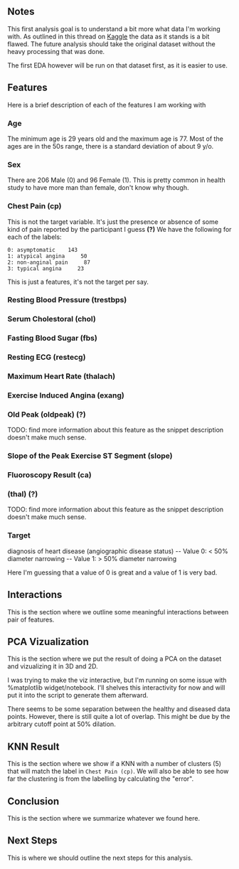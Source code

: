 ## Notes
This first analysis goal is to understand a bit more what data I'm working with.
As outlined in this thread on [Kaggle](https://www.kaggle.com/ronitf/heart-disease-uci/discussion/105877) the data as it stands is a bit flawed. The future analysis should take the original dataset without the heavy processing that was done.

The first EDA however will be run on that dataset first, as it is easier to use.

## Features
Here is a brief description of each of the features I am working with

### Age
The minimum age is 29 years old and the maximum age is 77. Most of the ages are in the 50s range, there is a standard deviation of about 9 y/o.

### Sex
There are 206 Male (0) and 96 Female (1). This is pretty common in health study to have more man than female, don't know why though.

### Chest Pain (cp) 
This is not the target variable. It's just the presence or absence of some kind of pain reported by the participant I guess **(?)**
We have the following for each of the labels:
```
0: asymptomatic    143
1: atypical angina     50
2: non-anginal pain     87
3: typical angina     23
```
This is just a features, it's not the target per say.

### Resting Blood Pressure (trestbps)

### Serum Cholestoral (chol)

### Fasting Blood Sugar (fbs)

### Resting ECG (restecg)

### Maximum Heart Rate (thalach)

### Exercise Induced Angina (exang)

### Old Peak (oldpeak) (?)
TODO: find more information about this feature as the snippet description doesn't make much sense.

### Slope of the Peak Exercise ST Segment (slope)

### Fluoroscopy Result (ca)

### (thal) (?)
TODO: find more information about this feature as the snippet description doesn't make much sense.

### Target 
diagnosis of heart disease (angiographic disease status)
-- Value 0: < 50% diameter narrowing
-- Value 1: > 50% diameter narrowing 

Here I'm guessing that a value of 0 is great and a value of 1 is very bad.

## Interactions
This is the section where we outline some meaningful interactions between pair of features.

## PCA Vizualization
This is the section where we put the result of doing a PCA on the dataset and vizualizing it in 3D and 2D.

I was trying to make the viz interactive, but I'm running on some issue with %matplotlib widget/notebook. I'll shelves this interactivity for now and will put it into the script to generate them afterward.

There seems to be some separation between the healthy and diseased data points. However, there is still quite a lot of overlap. This might be due by the arbitrary cutoff point at 50% dilation.

## KNN Result
This is the section where we show if a KNN with a number of clusters (5) that will match the label in `Chest Pain (cp)`. We will also be able to see how far the clustering is from the labelling by calculating the "error".

## Conclusion
This is the section where we summarize whatever we found here.

## Next Steps
This is where we should outline the next steps for this analysis.
